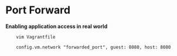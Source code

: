 Port Forward
===

**Enabling application access in real world**

        vim Vagrantfile

        config.vm.network "forwarded_port", guest: 8080, host: 8080

